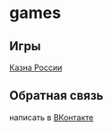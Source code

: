 # games
## Игры
[Казна России](https://ruzaharsu.github.io/games/nasha/)

## Обратная связь
написать в  [ВКонтакте](https://vk.me/club198438193)
